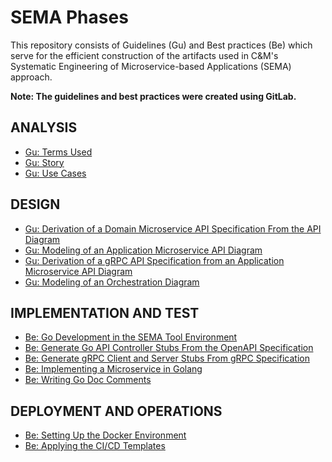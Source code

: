 # SEMA Phases
This repository consists of Guidelines (Gu) and Best practices (Be) which serve for the efficient construction of the artifacts used in C&M's Systematic Engineering of Microservice-based Applications (SEMA) approach. 

**Note: The guidelines and best practices were created using GitLab.**  

## ANALYSIS
- [Gu: Terms Used](pages/gu_terms_used.md)  
- [Gu: Story](pages/gu_story.md)
- [Gu: Use Cases](pages/gu_use_cases.md)

## DESIGN
- [Gu: Derivation of a Domain Microservice API Specification From the API Diagram](pages/gu_derivation_of_a_domain_microservice_api_specification_from_the_api_diagram.md) 
- [Gu: Modeling of an Application Microservice API Diagram](pages/gu_modeling_of_an_application_microservice_api_diagram.md) 
- [Gu: Derivation of a gRPC API Specification from an Application Microservice API Diagram](pages/gu_derivation_of_a_grpc_api_specification_from_an_application_microservice_api_diagram.md) 
- [Gu: Modeling of an Orchestration Diagram](pages/gu_modeling_of_an_orchestration_diagram.md) 

## IMPLEMENTATION AND TEST
- [Be: Go Development in the SEMA Tool Environment](pages/be_go_development_in_the_sema_tool_environment.md)
- [Be: Generate Go API Controller Stubs From the OpenAPI Specification](pages/be_generate_go_api_controller_stubs_from_the_openapi_specification.md)
- [Be:  Generate gRPC Client and Server Stubs From gRPC Specification](pages/be_generate_grpc_client_and_server_stubs_from_grpc_spec.md)
- [Be: Implementing a Microservice in Golang](pages/be_implementing_a_microservice_in_golang.md)
- [Be: Writing Go Doc Comments](pages/be_writing_go_doc_comments.md)

## DEPLOYMENT AND OPERATIONS
- [Be: Setting Up the Docker Environment](pages/be_setting_up_the_docker_environment.md)
- [Be: Applying the CI/CD Templates](pages/be_applying_the_cicd_templates.md)